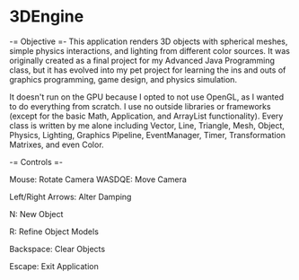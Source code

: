 # 3DEngine

-= Objective =-
This application renders 3D objects with spherical meshes, simple physics interactions, and lighting from different color sources.
It was originally created as a final project for my Advanced Java Programming class, but it has evolved into my pet project for learning the ins and outs of graphics programming, game design, and physics simulation.

It doesn't run on the GPU because I opted to not use OpenGL, as I wanted to do everything from scratch. I use no outside libraries or frameworks (except for the basic Math, Application, and ArrayList functionality). Every class is written by me alone including Vector, Line, Triangle, Mesh, Object, Physics, Lighting, Graphics Pipeline, EventManager, Timer, Transformation Matrixes, and even Color.


-= Controls =-

Mouse:  Rotate Camera
WASDQE: Move Camera

Left/Right Arrows: Alter Damping
		
N: New Object

R: Refine Object Models

Backspace: Clear Objects

Escape: Exit Application
